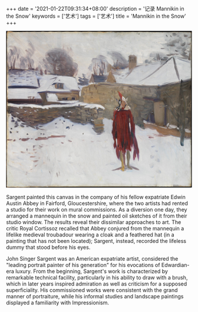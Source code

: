 +++
date = '2021-01-22T09:31:34+08:00'
description = '记录 Mannikin in the Snow'
keywords = ['艺术']
tags = ['艺术']
title = 'Mannikin in the Snow'
+++

![mannikin-in-the-snow.png](/images/arts/mannikin-in-the-snow.jpeg)

Sargent painted this canvas in the company of his fellow expatriate Edwin Austin Abbey in Fairford, Gloucestershire, where the two artists had rented a studio for their work on mural commissions. As a diversion one day, they arranged a mannequin in the snow and painted oil sketches of it from their studio window. The results reveal their dissimilar approaches to art. The critic Royal Cortissoz recalled that Abbey conjured from the mannequin a lifelike medieval troubadour wearing a cloak and a feathered hat (in a painting that has not been located); Sargent, instead, recorded the lifeless dummy that stood before his eyes.

John Singer Sargent was an American expatriate artist, considered the "leading portrait painter of his generation" for his evocations of Edwardian-era luxury. From the beginning, Sargent's work is characterized by remarkable technical facility, particularly in his ability to draw with a brush, which in later years inspired admiration as well as criticism for a supposed superficiality. His commissioned works were consistent with the grand manner of portraiture, while his informal studies and landscape paintings displayed a familiarity with Impressionism.
